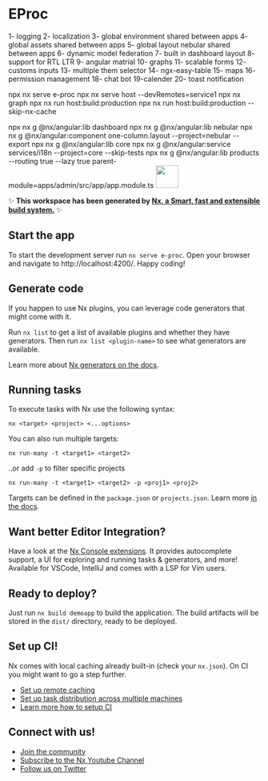 # EProc

1- logging 
2- localization
3- global environment shared between apps
4- global assets shared between apps
5- global layout nebular shared between apps
6- dynamic model federation
7- built in dashboard layout 
8- support for RTL LTR
9- angular matrial
10- graphs 
11- scalable forms 
12- customs inputs
13- multiple them selector
14- ngx-easy-table
15- maps
16- permission management
18- chat bot
19-calender
20- toast notification   

npx nx serve e-proc
npx nx serve host --devRemotes=service1
npx nx graph
npx nx run host:build:production
npx nx run host:build:production --skip-nx-cache

npx nx g @nx/angular:lib dashboard
npx nx g @nx/angular:lib nebular
npx nx g @nx/angular:component one-column.layout --project=nebular --export
npx nx g @nx/angular:lib core
npx nx g @nx/angular:service services/i18n --project=core --skip-tests
npx nx g @nx/angular:lib products --routing true --lazy true parent-module=apps/admin/src/app/app.module.ts
<a alt="Nx logo" href="https://nx.dev" target="_blank" rel="noreferrer"><img src="https://raw.githubusercontent.com/nrwl/nx/master/images/nx-logo.png" width="45"></a>

✨ **This workspace has been generated by [Nx, a Smart, fast and extensible build system.](https://nx.dev)** ✨


## Start the app

To start the development server run `nx serve e-proc`. Open your browser and navigate to http://localhost:4200/. Happy coding!


## Generate code

If you happen to use Nx plugins, you can leverage code generators that might come with it.

Run `nx list` to get a list of available plugins and whether they have generators. Then run `nx list <plugin-name>` to see what generators are available.

Learn more about [Nx generators on the docs](https://nx.dev/plugin-features/use-code-generators).

## Running tasks

To execute tasks with Nx use the following syntax:

```
nx <target> <project> <...options>
```

You can also run multiple targets:

```
nx run-many -t <target1> <target2>
```

..or add `-p` to filter specific projects

```
nx run-many -t <target1> <target2> -p <proj1> <proj2>
```

Targets can be defined in the `package.json` or `projects.json`. Learn more [in the docs](https://nx.dev/core-features/run-tasks).

## Want better Editor Integration?

Have a look at the [Nx Console extensions](https://nx.dev/nx-console). It provides autocomplete support, a UI for exploring and running tasks & generators, and more! Available for VSCode, IntelliJ and comes with a LSP for Vim users.

## Ready to deploy?

Just run `nx build demoapp` to build the application. The build artifacts will be stored in the `dist/` directory, ready to be deployed.

## Set up CI!

Nx comes with local caching already built-in (check your `nx.json`). On CI you might want to go a step further.

- [Set up remote caching](https://nx.dev/core-features/share-your-cache)
- [Set up task distribution across multiple machines](https://nx.dev/core-features/distribute-task-execution)
- [Learn more how to setup CI](https://nx.dev/recipes/ci)

## Connect with us!

- [Join the community](https://nx.dev/community)
- [Subscribe to the Nx Youtube Channel](https://www.youtube.com/@nxdevtools)
- [Follow us on Twitter](https://twitter.com/nxdevtools)
